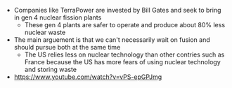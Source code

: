 * Companies like TerraPower are invested by Bill Gates and seek to bring in gen 4 nuclear fission plants
  * These gen 4 plants are safer to operate and produce about 80% less nuclear waste  
* The main arguement is that we can't necessarily wait on fusion and should pursue both at the same time
  * The US relies less on nuclear technology than other contries such as France because the US has more fears of using nuclear technology and storing waste
* https://www.youtube.com/watch?v=vPS-epGPJmg
